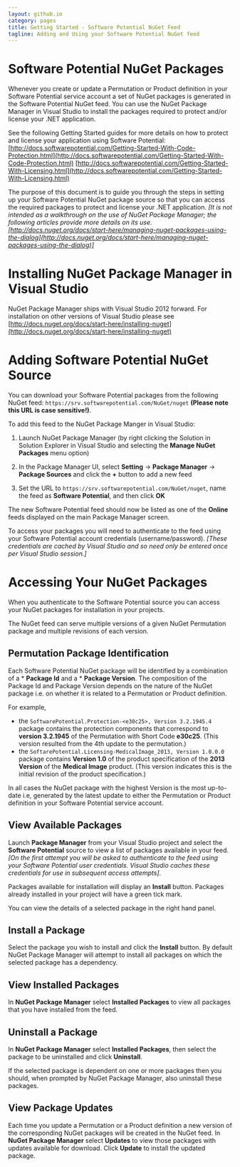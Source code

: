```yaml
---
layout: github.io
category: pages
title: Getting Started - Software Potential NuGet Feed
tagline: Adding and Using your Software Potential NuGet feed
---
```


# Software Potential NuGet Packages
Whenever you create or update a Permutation or Product definition in your Software Potential service account a set of NuGet packages is generated in the Software Potential NuGet feed. You can use the NuGet Package Manager in Visual Studio to install the packages required to protect and/or license your .NET application.

See the following Getting Started guides for more details on how to protect and license your application using Software Potential:
[http://docs.softwarepotential.com/Getting-Started-With-Code-Protection.html](http://docs.softwarepotential.com/Getting-Started-With-Code-Protection.html)
[http://docs.softwarepotential.com/Getting-Started-With-Licensing.html](http://docs.softwarepotential.com/Getting-Started-With-Licensing.html)

The purpose of this document is to guide you through the steps in setting up your Software Potential NuGet package source so that you can access the required packages to protect and license your .NET application. *[It is not intended as a walkthrough on the use of NuGet Package Manager; the following articles provide more details on its use.
[http://docs.nuget.org/docs/start-here/managing-nuget-packages-using-the-dialog](http://docs.nuget.org/docs/start-here/managing-nuget-packages-using-the-dialog)]*

# Installing NuGet Package Manager in Visual Studio
NuGet Package Manager ships with Visual Studio 2012 forward.  For installation on other versions of Visual Studio please see
[http://docs.nuget.org/docs/start-here/installing-nuget](http://docs.nuget.org/docs/start-here/installing-nuget)

# Adding Software Potential NuGet Source
You can download your Software Potential packages from the following NuGet feed: `https://srv.softwarepotential.com/NuGet/nuget` **(Please note this URL is case sensitive!)**. 

To add this feed to the NuGet Package Manger in Visual Studio:

 1. Launch NuGet Package Manager (by right clicking the Solution in Solution Explorer in Visual Studio and selecting the **Manage NuGet Packages** menu option)

 2. In the Package Manager UI, select **Setting** -> **Package Manager** -> **Package Sources** and click the **+** button to add a new feed

 3. Set the URL to `https://srv.softwarepotential.com/NuGet/nuget`, name the feed as **Software Potential**, and then click **OK**

The new Software Potential feed should now be listed as one of the **Online** feeds displayed on the main Package Manager screen.

To access your packages you will need to authenticate to the feed using your Software Potential account credentials (username/password). *[These credentials are cached by Visual Studio and so need only be entered once per Visual Studio session.]*


# Accessing Your NuGet Packages
When you authenticate to the Software Potential source you can access your NuGet packages for installation in your projects. 

The NuGet feed can serve multiple versions of a given NuGet Permutation package and multiple revisions of each version. 

## Permutation Package Identification

Each Software Potential NuGet package will be identified by a combination of a * **Package Id** and a * **Package Version**. The composition of the Package Id and Package Version depends on the nature of the NuGet package i.e. on whether it is related to a Permutation or Product definition.  

For example, 
- the `SoftwarePotential.Protection-<e30c25>, Version 3.2.1945.4` package contains the protection components that correspond to **version 3.2.1945** of the Permutation with Short Code **e30c25**. (This version resulted from the 4th update to the permutation.)
- the `SoftarePotential.Licensing-MedicalImage_2013, Version 1.0.0.0` package contains **Version 1.0** of the product specification of the **2013 Version** of the **Medical Image** product. (This version indicates this is the initial revision of the product specification.)

In all cases the NuGet package with the highest Version is the most up-to-date i.e, generated by the latest update to either the Permutation or Product definition in your Software Potential service account. 

## View Available Packages

Launch **Package Manager** from your Visual Studio project and select the **Software Potential** source to view a list of packages available in your feed. *[On the first attempt you will be asked to authenticate to the feed using your Software Potential user credentials.  Visual Studio caches these credentials for use in subsequent access attempts]*.

Packages available for installation will display an **Install** button. Packages already installed in your project will have a green tick mark.

You can view the details of a selected package in the right hand panel.  

## Install a Package

Select the package you wish to install and click the **Install** button. By default NuGet Package Manager will attempt to install all packages on which the selected package has a dependency.

## View Installed Packages

In **NuGet Package Manager** select **Installed Packages** to view all packages that you have installed from the feed.

## Uninstall a Package

In **NuGet Package Manager** select **Installed Packages**, then select the package to be uninstalled and click **Uninstall**. 

If the selected package is dependent on one or more packages then you should, when prompted by NuGet Package Manager, also uninstall these packages.

## View Package Updates

Each time you update a Permutation or a Product definition  a new version of the corresponding NuGet packages will be created in the NuGet feed.  In **NuGet Package Manager** select **Updates** to view those packages with updates available for download. Click **Update** to install the updated package.  